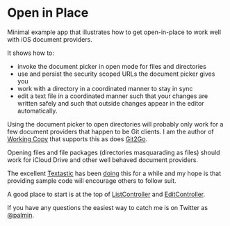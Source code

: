 # Open in Place

Minimal example app that illustrates how to get open-in-place to work well with iOS document providers.

It shows how to:
- invoke the document picker in open mode for files and directories
- use and persist the security scoped URLs the document picker gives you
- work with a directory in a coordinated manner to stay in sync
- edit a text file in a coordinated manner such that your changes are written safely and such that outside changes appear in the editor automatically.

Using the document picker to open directories will probably only work for a few document providers that happen 
to be Git clients. 
I am the author of [Working Copy](https://itunes.apple.com/us/app/working-copy/id896694807?mt=8&uo=6&at=1000lHq&ct=) 
that supports this as does
[Git2Go](https://itunes.apple.com/us/app/git2go-git-client-you-always/id963577401?mt=8).

Opening files and file packages (directories masquarading as files) should work for iCloud Drive and other well behaved document providers.

The excellent [Textastic](https://geo.itunes.apple.com/us/app/id1049254261?ct=textasticapp.com&at=11lNQP&pt=15967&mt=8)
has been [doing](http://blach.io/2016/08/02/opening-git-repository-folders-in-textastic-6-2/) this for a while and my hope is that providing sample code will encourage others to follow suit. 

A good place to start is at the top of [ListController](OpenInPlace/ListController.swift) and
[EditController](OpenInPlace/EditController.swift).

If you have any questions the easiest way to catch me is on Twitter as [@palmin](https://twitter.com/palmin).
